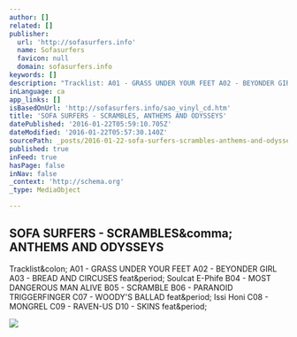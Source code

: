 ```yaml
---
author: []
related: []
publisher:
  url: 'http://sofasurfers.info'
  name: Sofasurfers
  favicon: null
  domain: sofasurfers.info
keywords: []
description: "Tracklist: A01 - GRASS UNDER YOUR FEET A02 - BEYONDER GIRL A03 - BREAD AND CIRCUSES feat. Soulcat E-Phife B04 - MOST DANGEROUS MAN ALIVE B05 - SCRAMBLE B06 - PARANOID TRIGGERFINGER C07 - WOODY'S BALLAD feat. Issi Honi C08 - MONGREL C09 - RAVEN-US D10 - SKINS feat."
inLanguage: ca
app_links: []
isBasedOnUrl: 'http://sofasurfers.info/sao_vinyl_cd.htm'
title: 'SOFA SURFERS - SCRAMBLES, ANTHEMS AND ODYSSEYS'
datePublished: '2016-01-22T05:59:10.705Z'
dateModified: '2016-01-22T05:57:30.140Z'
sourcePath: _posts/2016-01-22-sofa-surfers-scrambles-anthems-and-odysseys.md
published: true
inFeed: true
hasPage: false
inNav: false
_context: 'http://schema.org'
_type: MediaObject

---
```

<article style=""><h1>SOFA SURFERS - SCRAMBLES&amp;comma; ANTHEMS AND ODYSSEYS</h1><p>Tracklist&amp;colon; A01 - GRASS UNDER YOUR FEET A02 - BEYONDER GIRL A03 - BREAD AND CIRCUSES feat&amp;period; Soulcat E-Phife B04 - MOST DANGEROUS MAN ALIVE B05 - SCRAMBLE B06 - PARANOID TRIGGERFINGER C07 - WOODY'S BALLAD feat&amp;period; Issi Honi C08 - MONGREL C09 - RAVEN-US D10 - SKINS feat&amp;period;</p><img src="http://sofasurfers.info/images/sao_cover.jpg" /></article>